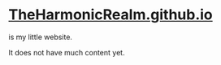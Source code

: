# [TheHarmonicRealm.github.io][1]
is my little website.

It does not have much content yet.

[1]:https://theharmonicrealm.github.io
